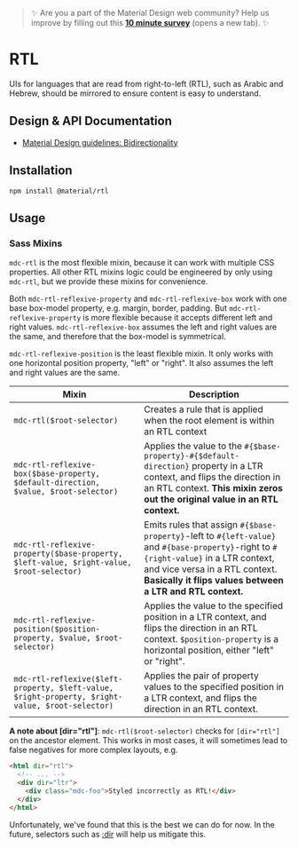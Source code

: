 <!--docs:
title: "RTL"
layout: detail
section: components
excerpt: "Right-to-left and bi-directional text layout via SCSS helpers."
path: /catalog/rtl/
-->

>  ✨ Are you a part of the Material Design web community? Help us improve by filling out this <a target="_blank" href="https://bit.ly/materialwebsurvey">**10 minute survey**</a> (opens a new tab). ✨

# RTL

UIs for languages that are read from right-to-left (RTL), such as Arabic and Hebrew, should be mirrored to ensure content is easy to understand.

## Design & API Documentation

<ul class="icon-list">
  <li class="icon-list-item icon-list-item--spec">
    <a href="https://material.io/go/design-bidirectionality">Material Design guidelines: Bidirectionality</a>
  </li>
</ul>

## Installation

```
npm install @material/rtl
```

## Usage

### Sass Mixins

`mdc-rtl` is the most flexible mixin, because it can work with multiple CSS properties. All other RTL mixins logic could be engineered by only using `mdc-rtl`, but we provide these mixins for convenience.

Both `mdc-rtl-reflexive-property` and `mdc-rtl-reflexive-box` work with one base box-model property, e.g. margin, border, padding. But `mdc-rtl-reflexive-property` is more flexible because it accepts different left and right values. `mdc-rtl-reflexive-box` assumes the left and right values are the same, and therefore that the box-model is symmetrical.

`mdc-rtl-reflexive-position` is the least flexible mixin. It only works with one horizontal position property, "left" or "right". It also assumes the left and right values are the same.

| Mixin | Description |
| ----------------------------------------------- | - |
| `mdc-rtl($root-selector)` | Creates a rule that is applied when the root element is within an RTL context |
| `mdc-rtl-reflexive-box($base-property, $default-direction, $value, $root-selector)` | Applies the value to the `#{$base-property}-#{$default-direction}` property  in a LTR context, and flips the direction in an RTL context. **This mixin zeros out the original value in an RTL context.**  |
| `mdc-rtl-reflexive-property($base-property, $left-value, $right-value, $root-selector)` | Emits rules that assign `#{$base-property}`-left to `#{left-value}` and `#{base-property}`-right to `#{right-value}` in a LTR context, and vice versa in a RTL context. **Basically it flips values between a LTR and RTL context.** |
| `mdc-rtl-reflexive-position($position-property, $value, $root-selector)` | Applies the value to the specified position in a LTR context, and flips the direction in an RTL context. `$position-property` is a horizontal position, either "left" or "right". |
| `mdc-rtl-reflexive($left-property, $left-value, $right-property, $right-value, $root-selector)` | Applies the pair of property values to the specified position in a LTR context, and flips the direction in an RTL context. |

**A note about [dir="rtl"]**: `mdc-rtl($root-selector)` checks for `[dir="rtl"]` on the ancestor element. This works in most cases, it will sometimes lead to false negatives for more complex layouts, e.g.

```html
<html dir="rtl">
  <!-- ... -->
  <div dir="ltr">
    <div class="mdc-foo">Styled incorrectly as RTL!</div>
  </div>
</html>
```

Unfortunately, we've found that this is the best we can do for now. In the future, selectors such as [:dir](http://mdn.io/:dir) will help us mitigate this.
